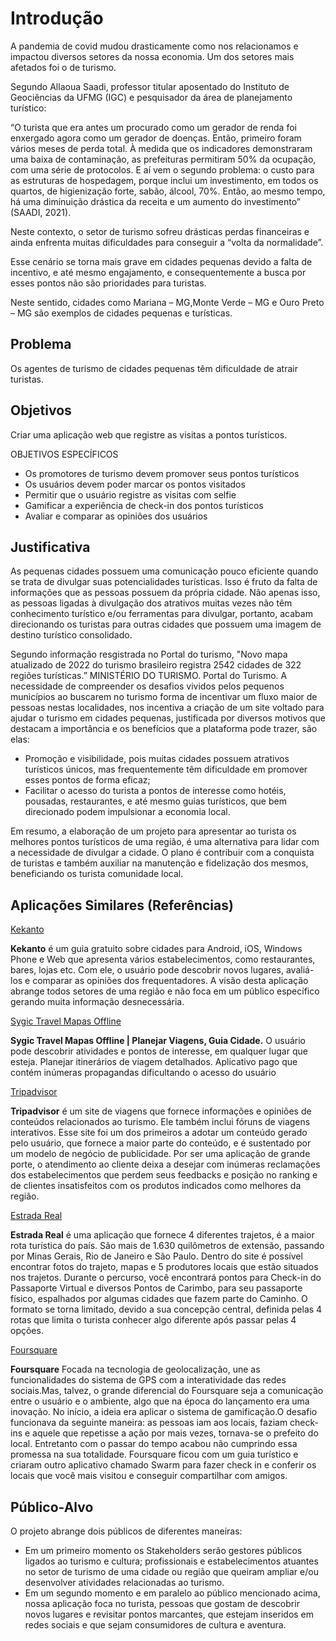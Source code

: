 # Introdução

A pandemia de covid mudou drasticamente como nos relacionamos e impactou diversos setores da nossa economia. Um dos setores mais afetados foi o de turismo.

Segundo Allaoua Saadi, professor titular aposentado do Instituto de Geociências da UFMG (IGC) e pesquisador da área de planejamento turístico:

“O turista que era antes um procurado como um gerador de renda foi enxergado agora como um gerador de doenças. Então, primeiro foram vários meses de perda total. À medida que os indicadores demonstraram uma baixa de contaminação, as prefeituras permitiram 50% da ocupação, com uma série de protocolos. E aí vem o segundo problema: o custo para as estruturas de hospedagem, porque inclui um investimento, em todos os quartos, de higienização forte, sabão, álcool, 70%. Então, ao mesmo tempo, há uma diminuição drástica da receita e um aumento do investimento” (SAADI, 2021).



Neste contexto, o setor de turismo sofreu drásticas perdas financeiras e ainda enfrenta muitas dificuldades para conseguir a “volta da normalidade”.
 
Esse cenário se torna mais grave em cidades pequenas devido a falta de incentivo, e até mesmo engajamento, e consequentemente a busca por esses pontos não são prioridades para turistas.

Neste sentido, cidades como Mariana – MG,Monte Verde – MG e Ouro Preto – MG são exemplos de cidades pequenas e turísticas.


## Problema

Os agentes de turismo de cidades pequenas têm dificuldade de atrair turistas.

## Objetivos

Criar uma aplicação web que registre as visitas a pontos turísticos.

OBJETIVOS ESPECÍFICOS
* Os promotores de turismo devem promover seus pontos turísticos
* Os usuários devem poder marcar os pontos visitados
* Permitir que o usuário registre as visitas com selfie
* Gamificar a experiência de check-in dos pontos turísticos
* Avaliar e comparar as opiniões dos usuários 



## Justificativa

 As pequenas cidades possuem uma comunicação pouco eficiente quando se trata de divulgar suas potencialidades turísticas. Isso é fruto da falta de informações que as pessoas possuem da própria cidade. Não apenas isso, as pessoas ligadas à divulgação dos atrativos muitas vezes não têm conhecimento turístico e/ou ferramentas  para divulgar, portanto, acabam direcionando os turistas para outras cidades que possuem uma imagem de destino turístico consolidado.

 Segundo informação resgistrada no Portal do turismo, "Novo mapa atualizado de 2022 do turismo brasileiro registra 2542 cidades de 322 regiões turísticas.”
MINISTÉRIO DO TURISMO. Portal do Turismo. A necessidade de compreender os desafios vividos pelos pequenos municípios ao buscarem no turismo forma de incentivar um fluxo maior de pessoas nestas localidades, nos incentiva a criação de um site voltado para ajudar o turismo em cidades pequenas, justificada por diversos motivos que destacam a importância e os benefícios que a plataforma pode trazer, são elas:

   - Promoção e visibilidade, pois muitas cidades possuem atrativos turísticos únicos, mas frequentemente têm dificuldade em promover esses pontos de forma eficaz;
   - Facilitar o acesso do turista a pontos de interesse como hotéis, pousadas, restaurantes, e até mesmo guias turísticos, que bem direcionado podem impulsionar a economia local.

 Em resumo, a elaboração de um projeto para apresentar ao turista os melhores pontos turísticos de uma região, é uma alternativa para lidar com a necessidade de divulgar a cidade. O plano é contribuir com a conquista de turistas e também auxiliar na manutenção e fidelização dos mesmos, beneficiando os turista comunidade local.

## Aplicações Similares (Referências)

[Kekanto](https://kekanto.com.br/)

**Kekanto** é um guia gratuito sobre cidades para Android, iOS, Windows Phone e Web que apresenta vários estabelecimentos, como restaurantes, bares, lojas etc. 
Com ele, o usuário pode descobrir novos lugares, avaliá-los e comparar as opiniões dos frequentadores. A visão desta aplicação abrange todos setores de uma região e não foca em um público específico gerando muita informação desnecessária.

[Sygic Travel Mapas Offline](https://apps.apple.com/br/app/sygic-travel-mapas-offline/id519058033)

**Sygic Travel Mapas Offline | Planejar Viagens, Guia Cidade.** 
O usuário pode descobrir atividades e pontos de interesse, em qualquer lugar que esteja. Planejar itinerários de viagem detalhados. Aplicativo pago que contém inúmeras propagandas dificultando o acesso do usuário

[Tripadvisor](https://www.tripadvisor.com.br/)

**Tripadvisor** é um site de viagens que fornece informações e opiniões de conteúdos relacionados ao turismo. Ele também inclui fóruns de viagens interativos. Esse site foi um dos primeiros a adotar um conteúdo gerado pelo usuário, que fornece a maior parte do conteúdo, e é sustentado por um modelo de negócio de publicidade. Por ser uma aplicação de grande porte, o atendimento ao cliente deixa a desejar com inúmeras reclamações dos estabelecimentos que perdem seus feedbacks e posição no ranking e de clientes insatisfeitos com os produtos indicados como melhores da região.

[Estrada Real](https://institutoestradareal.com.br/)

**Estrada Real** é uma aplicação que fornece 4 diferentes trajetos, é a maior rota turística do país. São mais de 1.630 quilômetros de extensão, passando por Minas Gerais, Rio de Janeiro e São Paulo. Dentro do site é possível encontrar fotos do trajeto, mapas e 5 produtores locais que estão situados nos trajetos. 
Durante o percurso, você encontrará pontos para Check-in do Passaporte Virtual e diversos Pontos de Carimbo, para seu passaporte físico, espalhados por algumas cidades que fazem parte do Caminho. O formato se torna limitado, devido a sua concepção central, definida pelas 4 rotas que limita o turista conhecer algo diferente após passar pelas 4 opções.

[Foursquare](https://foursquare.com/)

**Foursquare** Focada na tecnologia de geolocalização, une as funcionalidades do sistema de GPS com a interatividade das redes sociais.Mas, talvez, o grande diferencial do Foursquare seja a comunicação entre o usuário e o ambiente, algo que na época do lançamento era uma inovação.
No início, a ideia era aplicar o sistema de gamificação.O desafio funcionava da seguinte maneira: as pessoas iam aos locais, faziam check-ins e aquele que repetisse a ação por mais vezes, tornava-se o prefeito do local. Entretanto com o passar do tempo acabou não cumprindo essa promessa na sua totalidade. 
Foursquare ficou com um guia turístico e criaram outro aplicativo chamado Swarm para fazer check in e conferir os locais que você mais visitou e conseguir compartilhar com amigos. 


## Público-Alvo

O projeto abrange dois públicos de diferentes maneiras: 

* Em um primeiro momento os Stakeholders serão gestores públicos ligados ao turismo e cultura; profissionais e estabelecimentos atuantes no setor de turismo de uma cidade ou região que queiram ampliar e/ou desenvolver atividades relacionadas ao turismo.
* Em um segundo momento e em paralelo ao público mencionado acima, nossa aplicação foca no turista, pessoas que gostam de descobrir novos lugares e revisitar pontos marcantes, que estejam inseridos em redes sociais e que sejam consumidores de cultura e aventura.


